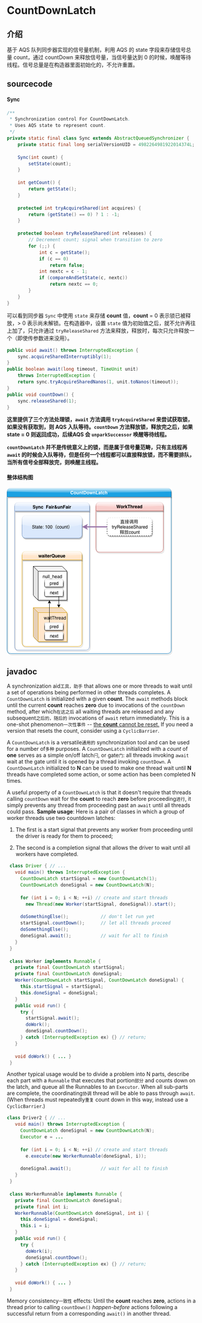 # CountDownLatch

## 介绍

基于 AQS 队列同步器实现的信号量机制，利用 AQS 的 state 字段来存储信号总量 count，通过 countDown 来释放信号量，当信号量达到 0 的时候，唤醒等待线程。信号总量是在构造器里面初始化的，不允许重置。

## sourcecode

#### Sync

```java
/**
 * Synchronization control For CountDownLatch.
 * Uses AQS state to represent count.
 */
private static final class Sync extends AbstractQueuedSynchronizer {
    private static final long serialVersionUID = 4982264981922014374L;

    Sync(int count) {
        setState(count);
    }

    int getCount() {
        return getState();
    }

    protected int tryAcquireShared(int acquires) {
        return (getState() == 0) ? 1 : -1;
    }

    protected boolean tryReleaseShared(int releases) {
        // Decrement count; signal when transition to zero
        for (;;) {
            int c = getState();
            if (c == 0)
                return false;
            int nextc = c - 1;
            if (compareAndSetState(c, nextc))
                return nextc == 0;
        }
    }
}
```

可以看到同步器 `Sync` 中使用 `state` 来存储 **count** 值，**count** = 0 表示锁已被释放，> 0 表示尚未解锁。在构造器中，设置 `state` 值为初始值之后，就不允许再往上加了，只允许通过 `tryReleaseShared` 方法来释放，释放时，每次只允许释放一个（即使传参数进来没用）。

```java
public void await() throws InterruptedException {
    sync.acquireSharedInterruptibly(1);
}
public boolean await(long timeout, TimeUnit unit)
    throws InterruptedException {
    return sync.tryAcquireSharedNanos(1, unit.toNanos(timeout));
}
public void countDown() {
    sync.releaseShared(1);
}
```

**这里提供了三个方法处理锁，`await` 方法调用 `tryAcquireShared` 来尝试获取锁，如果没有获取到，则 AQS 入队等待。`countDown` 方法释放锁，释放完之后，如果 state = 0 则返回成功，后续AQS 会 `unparkSuccessor` 唤醒等待线程。**

**`countDownLatch` 并不是传统意义上的锁，而是属于信号量范畴，只有主线程再 `await` 的时候会入队等待，但是任何一个线程都可以直接释放锁，而不需要排队，当所有信号全部释放完，则唤醒主线程。**

#### 整体结构图

![juc-CountDownLatch](ref/juc-CountDownLatch.png)

## javadoc

A synchronization aid`工具，助手` that allows one or more threads to wait until a set of operations being performed in other threads completes.
A `CountDownLatch` is initialized with a given **count**. The `await` methods block until the current **count** reaches **zero** due to invocations of the `countDown` method, after which`在这之后` all waiting threads are released and any subsequent`之后的，随后的` invocations of `await` return immediately. This is a one-shot phenomenon`一次性事件` -- <u>the **count** cannot be reset.</u> If you need a version that resets the count, consider using a `CyclicBarrier`.

A `CountDownLatch` is a versatile`通用的` synchronization tool and can be used for a number of`多种` purposes. A `CountDownLatch` initialized with a *count* of **one** serves as a simple on/off latch`闩`, or gate`门`: all threads invoking `await` wait at the gate until it is opened by a thread invoking `countDown`. A `CountDownLatch` initialized to **N** can be used to make one thread wait until **N** threads have completed some action, or some action has been completed N times.

A useful property of a `CountDownLatch` is that it doesn't require that threads calling `countDown` wait for the **count** to reach **zero** before proceeding`进行`, it simply prevents any thread from proceeding past an `await` until all threads could pass.
**Sample usage**: Here is a pair of classes in which a group of worker threads use two countdown latches:

1. The first is a start signal that prevents any worker from proceeding until the driver is ready for them to proceed;

2. The second is a completion signal that allows the driver to wait until all workers have completed.

```java
 class Driver { // ...
   void main() throws InterruptedException {
     CountDownLatch startSignal = new CountDownLatch(1);
     CountDownLatch doneSignal = new CountDownLatch(N);

     for (int i = 0; i < N; ++i) // create and start threads
       new Thread(new Worker(startSignal, doneSignal)).start();

     doSomethingElse();            // don't let run yet
     startSignal.countDown();      // let all threads proceed
     doSomethingElse();
     doneSignal.await();           // wait for all to finish
   }
 }

 class Worker implements Runnable {
   private final CountDownLatch startSignal;
   private final CountDownLatch doneSignal;
   Worker(CountDownLatch startSignal, CountDownLatch doneSignal) {
     this.startSignal = startSignal;
     this.doneSignal = doneSignal;
   }
   public void run() {
     try {
       startSignal.await();
       doWork();
       doneSignal.countDown();
     } catch (InterruptedException ex) {} // return;
   }

   void doWork() { ... }
 }
```


Another typical usage would be to divide a problem into N parts, describe each part with a `Runnable` that executes that portion`部分` and counts down on the latch, and queue all the Runnables to an `Executor`. When all sub-parts are complete, the coordinating`协调` thread will be able to pass through `await`. (When threads must repeatedly`重复` count down in this way, instead use a `CyclicBarrier`.)

 

```java
class Driver2 { // ...
   void main() throws InterruptedException {
     CountDownLatch doneSignal = new CountDownLatch(N);
     Executor e = ...

     for (int i = 0; i < N; ++i) // create and start threads
       e.execute(new WorkerRunnable(doneSignal, i));

     doneSignal.await();           // wait for all to finish
   }
 }

 class WorkerRunnable implements Runnable {
   private final CountDownLatch doneSignal;
   private final int i;
   WorkerRunnable(CountDownLatch doneSignal, int i) {
     this.doneSignal = doneSignal;
     this.i = i;
   }
   public void run() {
     try {
       doWork(i);
       doneSignal.countDown();
     } catch (InterruptedException ex) {} // return;
   }

   void doWork() { ... }
 }
```


Memory consistency`一致性` effects: Until the **count** reaches **zero**, actions in a thread prior to calling `countDown()` *happen-before* actions following a successful return from a corresponding `await()` in another thread.